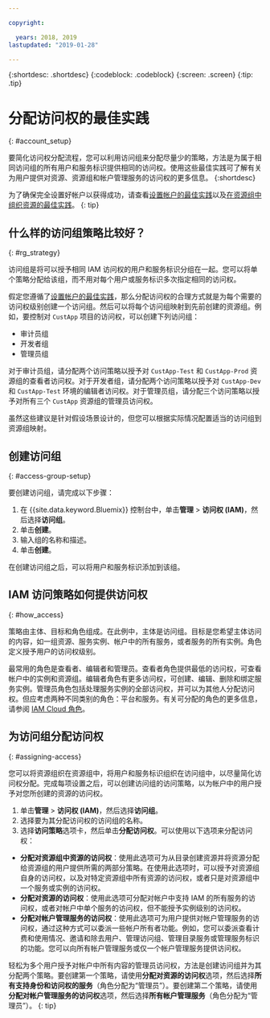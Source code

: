 ```yaml
---

copyright:

  years: 2018, 2019
lastupdated: "2019-01-28"

---
```


{:shortdesc: .shortdesc}
{:codeblock: .codeblock}
{:screen: .screen}
{:tip: .tip}

# 分配访问权的最佳实践
{: #account_setup}

要简化访问权分配流程，您可以利用访问组来分配尽量少的策略，方法是为属于相同访问组的所有用户和服务标识提供相同的访问权。使用这些最佳实践可了解有关为用户提供对资源、资源组和帐户管理服务的访问权的更多信息。
{:shortdesc}

为了确保完全设置好帐户以获得成功，请查看[设置帐户的最佳实践](/docs/account?topic=account-account_setup#account_setup)以及[在资源组中组织资源的最佳实践](/docs/resources?topic=resources-bp_resourcegroups#bp_resourcegroups)。
{: tip}

## 什么样的访问组策略比较好？
{: #rg_strategy}

访问组是将可以授予相同 IAM 访问权的用户和服务标识分组在一起。您可以将单个策略分配给该组，而不用对每个用户或服务标识多次指定相同的访问权。

假定您遵循了[设置帐户的最佳实践](/docs/account?topic=account-account_setup#account_setup)，那么分配访问权的合理方式就是为每个需要的访问权级别创建一个访问组。然后可以将每个访问组映射到先前创建的资源组。例如，要控制对 `CustApp` 项目的访问权，可以创建下列访问组：

* 审计员组
* 开发者组
* 管理员组

对于审计员组，请分配两个访问策略以授予对 `CustApp-Test` 和 `CustApp-Prod` 资源组的查看者访问权。对于开发者组，请分配两个访问策略以授予对 `CustApp-Dev` 和 `CustApp-Test` 环境的编辑者访问权。对于管理员组，请分配三个访问策略以授予对所有三个 `CustApp` 资源组的管理员访问权。

虽然这些建议是针对假设场景设计的，但您可以根据实际情况配置适当的访问组到资源组映射。

## 创建访问组
{: #access-group-setup}

要创建访问组，请完成以下步骤： 

1. 在 {{site.data.keyword.Bluemix}} 控制台中，单击**管理** &gt; **访问权 (IAM)**，然后选择**访问组**。
2. 单击**创建**。
3. 输入组的名称和描述。
4. 单击**创建**。

在创建访问组之后，可以将用户和服务标识添加到该组。

## IAM 访问策略如何提供访问权
{: #how_access}

策略由主体、目标和角色组成。在此例中，主体是访问组。目标是您希望主体访问的内容，如一组资源、服务实例、帐户中的所有服务，或者服务的所有实例。角色定义授予用户的访问权级别。

最常用的角色是查看者、编辑者和管理员。查看者角色提供最低的访问权，可查看帐户中的实例和资源组。编辑者角色有更多访问权，可创建、编辑、删除和绑定服务实例。管理员角色包括处理服务实例的全部访问权，并可以为其他人分配访问权。但应考虑两种不同类别的角色：平台和服务。有关可分配的角色的更多信息，请参阅 [IAM Cloud 角色](/docs/iam?topic=iam-iamusermanrol#iamusermanrol)。 

## 为访问组分配访问权
{: #assigning-access}

您可以将资源组织在资源组中，将用户和服务标识组织在访问组中，以尽量简化访问权分配。完成每项设置之后，可以创建访问组的访问策略，以为帐户中的用户授予对您所创建的资源的访问权。

1. 单击**管理** &gt; **访问权 (IAM)**，然后选择**访问组**。
2. 选择要为其分配访问权的访问组的名称。
3. 选择**访问策略**选项卡，然后单击**分配访问权**。可以使用以下选项来分配访问权：

  * **分配对资源组中资源的访问权**：使用此选项可为从目录创建资源并将资源分配给资源组的用户提供所需的两部分策略。在使用此选项时，可以授予对资源组自身的访问权，以及对特定资源组中所有资源的访问权，或者只是对资源组中一个服务或实例的访问权。
  * **分配对资源的访问权**：使用此选项可分配对帐户中支持 IAM 的所有服务的访问权，或者对帐户中单个服务的访问权，但不能授予实例级别的访问权。
  * **分配对帐户管理服务的访问权**：使用此选项可为用户提供对帐户管理服务的访问权，通过这种方式可以委派一些帐户所有者功能。例如，您可以委派查看计费和使用情况、邀请和除去用户、管理访问组、管理目录服务或管理服务标识的功能。您可以向所有帐户管理服务或仅一个帐户管理服务提供访问权。

轻松为多个用户授予对帐户中所有内容的管理员访问权，方法是创建访问组并为其分配两个策略。要创建第一个策略，请使用**分配对资源的访问权**选项，然后选择**所有支持身份和访问权的服务**（角色分配为“管理员”）。要创建第二个策略，请使用**分配对帐户管理服务的访问权**选项，然后选择**所有帐户管理服务**（角色分配为“管理员”）。
{: tip}


